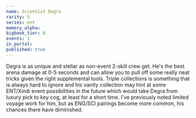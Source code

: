 ```yaml
---
name: Scientist Degra
rarity: 5
series: ent
memory_alpha:
bigbook_tier: 8
events: 1
in_portal:
published: true
---
```


Degra is as unique and stellar as non-event 2-skill crew get. He's the best arena damage at 0-5 seconds and can allow you to pull off some really neat tricks given the right supplemental tools. Triple collections is something that is always hard to ignore and his vanity collection may hint at some ENT/Xindi event possibilities in the future which would take Degra from luxury pick to key cog, at least for a short time. I've previously noted limited voyage work for him, but as ENG/SCI pairings become more common, his chances there have diminished.
